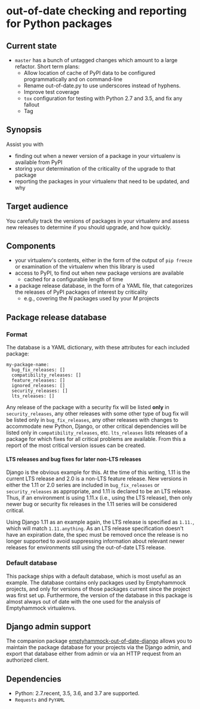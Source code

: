 # out-of-date checking and reporting for Python packages

## Current state

* `master` has a bunch of untagged changes which amount to a large refactor.
  Short term plans:
  * Allow location of cache of PyPI data to be configured programmatically and
    on command-line
  * Rename out-of-date.py to use underscores instead of hyphens.
  * Improve test coverage
  * `tox` configuration for testing with Python 2.7 and 3.5, and fix any fallout
  * Tag

## Synopsis

Assist you with

* finding out when a newer version of a package in your virtualenv is available
  from PyPI
* storing your determination of the criticality of the upgrade to that package
* reporting the packages in your virtualenv that need to be updated, and why

## Target audience

You carefully track the versions of packages in your virtualenv and assess new
releases to determine if you should upgrade, and how quickly.

## Components

* your virtualenv's contents, either in the form of the output of `pip freeze`
  or examination of the virtualenv when this library is used
* access to PyPI, to find out when new package versions are available
  * cached for a configurable length of time
* a package release database, in the form of a YAML file, that categorizes the
  releases of PyPI packages of interest by criticality
  * e.g., covering the *N* packages used by your *M* projects

## Package release database

### Format

The database is a YAML dictionary, with these attributes for each included
package:

```
my-package-name:
  bug_fix_releases: []
  compatibility_releases: []
  feature_releases: []
  ignored_releases: []
  security_releases: []
  lts_releases: []
```

Any release of the package with a security fix will be listed **only** in
`security_releases`, any other releases with some other type of bug fix
will be listed only in `bug_fix_releases`, any other releases with changes to
accommodate new Python, Django, or other critical dependencies will be
listed only in `compatibility_releases`, etc.  `lts_releases` lists releases
of a package for which fixes for all critical problems are available.  From
this a report of the most critical version issues can be created.

#### LTS releases and bug fixes for later non-LTS releases

Django is the obvious example for this.  At the time of this writing, 1.11 is
the current LTS release and 2.0 is a non-LTS feature release.  New versions in
either the 1.11 or 2.0 series are included in `bug_fix_releases` or
`security_releases` as appropriate, and 1.11 is declared to be an LTS release.
Thus, if an environment is using 1.11.x (i.e., using the LTS release), then
only newer bug or security fix releases in the 1.11 series will be considered
critical.

Using Django 1.11 as an example again, the LTS release is specified as `1.11.`,
which will match `1.11.anything`.  As an LTS release specification doesn't have
an expiration date, the spec must be removed once the release is no longer
supported to avoid suppressing information about relevant newer releases for
environments still using the out-of-date LTS release.

### Default database

This package ships with a default database, which is most useful as an example.
The database contains only packages used by Emptyhammock projects, and only for
versions of those packages current since the project was first set up.
Furthermore, the version of the database in this package is almost always out
of date with the one used for the analysis of Emptyhammock virtualenvs.

## Django admin support

The companion package [emptyhammock-out-of-date-django](https://github.com/trawick/emptyhammock-out-of-date-django)
allows you to maintain the package database for your projects via the Django
admin, and export that database either from admin or via an HTTP request from
an authorized client.

## Dependencies

* Python: 2.7.recent, 3.5, 3.6, and 3.7 are supported.
* `Requests` and `PyYAML`
